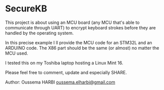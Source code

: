 SecureKB
========

This project is about using an MCU board (any MCU that's able to communicate through UART) to encrypt keyboard strokes before they are handled by the operating system.

In this precise example I ll provide the MCU code for an STM32L and an ARDUINO code.
The X86 part should be the same (or almost) no matter the MCU used.

I tested this on my Toshiba laptop hosting a Linux Mint 16.

Please feel free to comment, update and especially SHARE.

Author: Oussema HARBI <oussema.elharbi@gmail.com>
